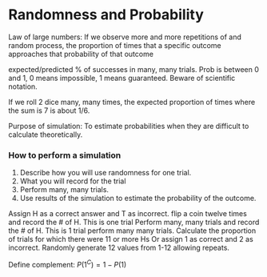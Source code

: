 # Randomness and Probability

Law of large numbers: If we observe more and more repetitions of and random process, the proportion of times that a specific outcome approaches that probability of that outcome

expected/predicted % of successes in many, many trials.
Prob is between 0 and 1, 0 means impossible, 1 means guaranteed.
Beware of scientific notation.

If we roll 2 dice many, many times, the expected proportion of times where the sum is 7 is about 1/6.


Purpose of simulation: To estimate probabilities when they are difficult to calculate theoretically.

### How to perform a simulation
1. Describe how you will use randomness for one trial.
2. What you will record for the trial
3. Perform many, many trials.
4. Use results of the simulation to estimate the probability of the outcome.


Assign H as a correct answer and T as incorrect. flip a coin twelve times and record the # of H. This is one trial
Perform many, many trials and record the # of H.
This is 1 trial
perform many many trials.
Calculate the proportion of trials for which there were 11 or more Hs
Or assign 1 as correct and 2 as incorrect. Randomly generate 12 values from 1-12 allowing repeats.

Define complement:
$P(1^C)=1-P(1)$